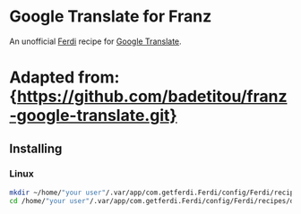 # Google Translate for Franz

An unofficial [Ferdi](https://getferdi.com/) recipe for [Google Translate](https://translate.google.com/).

# Adapted from: {https://github.com/badetitou/franz-google-translate.git}

## Installing

### Linux

```bash
mkdir ~/home/"your user"/.var/app/com.getferdi.Ferdi/config/Ferdi/recipes/dev
cd /home/"your user"/.var/app/com.getferdi.Ferdi/config/Ferdi/recipes/dev && git clone https://github.com/alyssonlcss/ferdi-google-translate.git
```
